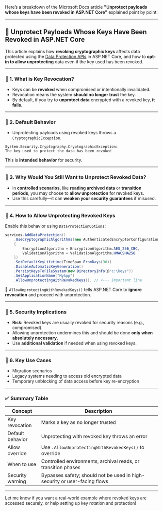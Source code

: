 Here’s a breakdown of the Microsoft Docs article **"Unprotect payloads whose keys have been revoked in ASP.NET Core"** explained point by point:

---

## 🔐 Unprotect Payloads Whose Keys Have Been Revoked in ASP.NET Core

This article explains how **revoking cryptographic keys** affects data protected using the [Data Protection APIs](https://learn.microsoft.com/en-us/aspnet/core/security/data-protection/) in ASP.NET Core, and how to **opt-in to allow unprotecting** data even if the key used has been revoked.

---

### 🔹 1. **What is Key Revocation?**

- Keys can be **revoked** when compromised or intentionally invalidated.
- Revocation means the system **should no longer trust** the key.
- By default, if you try to **unprotect data** encrypted with a revoked key, **it fails**.

---

### 🔹 2. **Default Behavior**

- Unprotecting payloads using revoked keys throws a `CryptographicException`.

```plaintext
System.Security.Cryptography.CryptographicException:
The key used to protect the data has been revoked
```

This is **intended behavior** for security.

---

### 🔹 3. **Why Would You Still Want to Unprotect Revoked Data?**

- In **controlled scenarios**, like **reading archived data** or **transition periods**, you may choose to **allow unprotection** for revoked keys.
- Use this carefully—it can **weaken your security guarantees** if misused.

---

### 🔹 4. **How to Allow Unprotecting Revoked Keys**

Enable this behavior using `DataProtectionOptions`:

```csharp
services.AddDataProtection()
    .UseCryptographicAlgorithms(new AuthenticatedEncryptorConfiguration
    {
        EncryptionAlgorithm = EncryptionAlgorithm.AES_256_CBC,
        ValidationAlgorithm = ValidationAlgorithm.HMACSHA256
    })
    .SetDefaultKeyLifetime(TimeSpan.FromDays(90))
    .DisableAutomaticKeyGeneration()
    .PersistKeysToFileSystem(new DirectoryInfo(@"c:\keys"))
    .SetApplicationName("MyApp")
    .AllowUnprotectingWithRevokedKeys(); // <--- Important line
```

🔸 `AllowUnprotectingWithRevokedKeys()` tells ASP.NET Core to **ignore revocation** and proceed with unprotection.

---

### 🔹 5. **Security Implications**

- **Risk**: Revoked keys are usually revoked for security reasons (e.g., compromised).
- Allowing unprotection undermines this and should be done **only when absolutely necessary**.
- Use **additional validation** if needed when using revoked keys.

---

### 🔹 6. **Key Use Cases**

- Migration scenarios
- Legacy systems needing to access old encrypted data
- Temporary unblocking of data access before key re-encryption

---

### ✅ Summary Table

| Concept                         | Description                                                             |
|----------------------------------|-------------------------------------------------------------------------|
| Key revocation                  | Marks a key as no longer trusted                                        |
| Default behavior                | Unprotecting with revoked key throws an error                           |
| Allow override                  | Use `.AllowUnprotectingWithRevokedKeys()` to override                   |
| When to use                     | Controlled environments, archival reads, or transition phases           |
| Security warning                | Bypasses safety; should not be used in high-security or user-facing flows |

---

Let me know if you want a real-world example where revoked keys are accessed securely, or help setting up key rotation and protection!